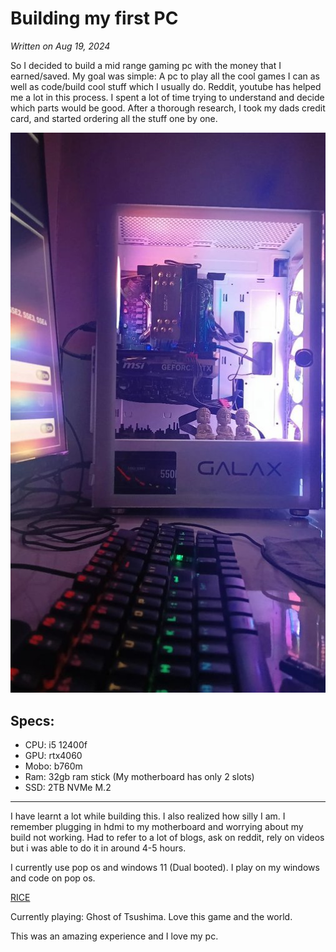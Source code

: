 # Building my first PC

*Written on Aug 19, 2024*

So I decided to build a mid range gaming pc with the money that I earned/saved. 
My goal was simple:
A pc to play all the cool games I can as well as code/build cool stuff which I usually do.
Reddit, youtube has helped me a lot in this process. I spent a lot of time trying to understand and decide which parts would be good.
After a thorough research, I took my dads credit card, and started ordering all the stuff one by one.

![img](../articleimages/pcbuild.jpeg)

## Specs:
* CPU: i5 12400f
* GPU: rtx4060
* Mobo: b760m
* Ram: 32gb ram stick (My motherboard has only 2 slots)
* SSD: 2TB NVMe M.2
---
I have learnt a lot while building this. I also realized how silly I am. I remember plugging in hdmi to my motherboard and worrying about my build not working. Had to refer to a lot of blogs, ask on reddit, rely on videos but i was able to do it in around 4-5 hours. 

I currently use pop os and windows 11 (Dual booted). I play on my windows and code on pop os. 

[RICE](https://x.com/yashwanthsai29/status/1821916975825608991)

Currently playing: Ghost of Tsushima. Love this game and the world.

This was an amazing experience and I love my pc.
